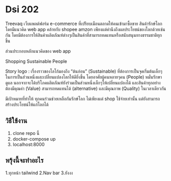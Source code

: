 # Dsi 202
Treevaq เว็บแพลต์ฟอร์ม e-commerce ที่เปรียบเมือนตลาดให้คนเข้ามาซื้อขาย สินค้ารักษ์โลก โดยมีแนวคิด web app คล้ายกับ shopee amzon เพียงแต่คำนึงถึงผลประโยชน์ของโลกด้วยเช่นกัน โดยมีต้องการให้สินค้าผลิตภัณฑ์ต่างๆเป็นสินค้าที่สามารถทดแทนหรือสนับสนุนทางธรรมชาติทุกชิ้น 

ส่วนประกอบหลักแนวคิดของ web app

Shopping
Sustainable
People

Story logo : 
	เรื่องราวของโลโก้มองถึง “ต้นอ่อน” (Sustainable) ที่ต้องการเป็นจุดเริ่มต้นเล็กๆในการเป็นส่วนหนึ่งและเปลี่ยนแปลงโลกให้ดียิ่งขึ้น โดยอาศัยผู้คนหลายๆคน (People) หมั่นรักษาดูแล นอกจากจะได้บริโภคผลิตภัณฑ์ยังร่วมเป็นส่วนหนึ่งเล็กๆให้เปลี่ยนแปลงได้ และสินค้าทุกอย่างต้องมีคุณค่า (Value) สามารถทดแทนได้ (alternative) และมีคุณภาพ (Quality) ในเวลาเดียวกัน

มีเป้าหมายที่ทำให้ ทุกคนร่วมช่วยเหลือกันรักษ์โลก ไม่เพียงแต่ shop ใช้จ่ายเท่านั้น แต่ยังสามารถสร้างประโยชน์ให้แก่โลกได้

## วิธีใช้งาน
1. clone repo นี้
2. docker-compose up
3. localhost:8000

## พรุ้งนี้จะทำอะไร 
1.ทุกหน้า tailwind
2.Nav bar
3.ยังงง


